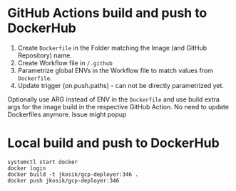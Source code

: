 # GitHub Actions build and push to DockerHub
1. Create `Dockerfile` in the Folder matching the Image (and GitHub Repository) name.
2. Create Workflow file in `/.github`
3. Parametrize global ENVs in the Workflow file to match values from `Dockerfile`.
4. Update trigger (on.push.paths) - can not be directly parametrized yet.

Optionally use ARG instead of ENV in the `Dockerfile` and use build extra args for the image build in the respective GitHub Action. No need to update Dockerfiles anymore. Issue might popup

# Local build and push to DockerHub
```
systemctl start docker
docker login
docker build -t jkosik/gcp-deployer:346 .
docker push jkosik/gcp-deployer:346
```